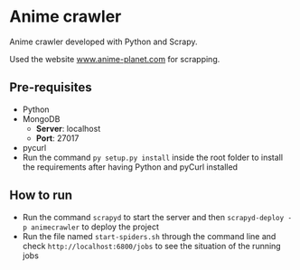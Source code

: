 # Anime crawler

Anime crawler developed with Python and Scrapy.

Used the website www.anime-planet.com for scrapping.

## Pre-requisites
* Python
* MongoDB
    * **Server**: localhost
    * **Port**: 27017
* pycurl
* Run the command `py setup.py install` inside the root folder to install the requirements after having Python and pyCurl installed


## How to run
* Run the command `scrapyd` to start the server and then `scrapyd-deploy -p animecrawler` to deploy the project
* Run the file named `start-spiders.sh` through the command line and check `http://localhost:6800/jobs` to see the situation of the running jobs